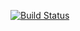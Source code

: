 [![Build Status](https://ci.consulo.io/view/consulo-test-status/job/consulo-haxe/badge/icon)](https://ci.consulo.io/view/consulo-test-status/job/consulo-haxe/)